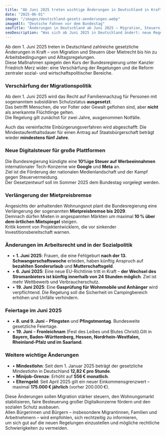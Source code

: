 ```yaml
---
title: "Ab Juni 2025 treten wichtige Änderungen in Deutschland in Kraft: Was Migranten, Familien und Berufstätige wissen müssen"
date: "2025-06-01"
image: "/images/deutschland-gesetz-aenderungen.webp"
imageAlt: "Deutsche Fahnen vor dem Bundestag"
seoTitle: "Änderungen in Deutschland ab Juni 2025 – Migration, Steuern, Miete, Arbeitsrecht"
seoDescription: "Was sich ab Juni 2025 in Deutschland ändert: neue Regeln für Migration, Digitalisierung, Elterngeld, Miete und Arbeit. Wichtig für Familien, Migranten und Berufstätige."
---
```


Ab dem 1. Juni 2025 treten in Deutschland zahlreiche gesetzliche Änderungen in Kraft – von Migration und Steuern über Mietrecht bis hin zu Arbeitsbedingungen und Alltagsregelungen.  
Diese Maßnahmen spiegeln den Kurs der Bundesregierung unter Kanzler Friedrich Merz wider: eine Verschärfung der Regelungen und die Reform zentraler sozial- und wirtschaftspolitischer Bereiche.

### Verschärfung der Migrationspolitik

Ab dem 1. Juni 2025 wird das Recht auf Familiennachzug für Personen mit sogenanntem subsidiären Schutzstatus **ausgesetzt**.  
Das betrifft Menschen, die vor Folter oder Gewalt geflohen sind, aber **nicht** als anerkannte Flüchtlinge gelten.  
Die Regelung gilt zunächst für zwei Jahre, ausgenommen Notfälle.

Auch das vereinfachte Einbürgerungsverfahren wird abgeschafft: Die Mindestaufenthaltsdauer für einen Antrag auf Staatsbürgerschaft beträgt wieder **mindestens fünf Jahre**.  

### Neue Digitalsteuer für große Plattformen

Die Bundesregierung kündigte eine **10%ige Steuer auf Werbeeinnahmen** internationaler Tech-Konzerne wie **Google** und **Meta** an.  
Ziel ist die Förderung der nationalen Medienlandschaft und der Kampf gegen Steuervermeidung.  
Der Gesetzentwurf soll im Sommer 2025 dem Bundestag vorgelegt werden.  

### Verlängerung der Mietpreisbremse

Angesichts der anhaltenden Wohnungsnot plant die Bundesregierung eine Verlängerung der sogenannten **Mietpreisbremse bis 2029**.  
Demnach dürfen Mieten in angespannten Märkten um maximal **10 % über dem örtlichen Mietspiegel** steigen.  
Kritik kommt von Projektentwicklern, die vor sinkender Investitionsbereitschaft warnen.  

### Änderungen im Arbeitsrecht und in der Sozialpolitik

- • **1. Juni 2025**: Frauen, die eine Fehlgeburt **nach der 13. Schwangerschaftswoche** erleiden, haben künftig Anspruch auf **bezahlten Sonderurlaub** und **Mutterschaftsgeld**.  
- • **6. Juni 2025**: Eine neue EU-Richtlinie tritt in Kraft – **der Wechsel des Stromanbieters  ist künftig innerhalb von 24 Stunden möglich**. Ziel ist mehr Wettbewerb und Verbraucherschutz.  
- • **19. Juni 2025**: Eine **Gasprüfung für Wohnmobile und Anhänger** wird verpflichtend. Die Regelung soll die Sicherheit im Campingbereich erhöhen und Unfälle verhindern.  

### Feiertage im Juni 2025

- • **8. und 9. Juni** – **Pfingsten** und **Pfingstmontag**. Bundesweite gesetzliche Feiertage.
- • **19. Juni** – **Fronleichnam** (Fest des Leibes und Blutes Christi).Gilt in **Bayern, Baden-Württemberg, Hessen, Nordrhein-Westfalen, Rheinland-Pfalz und im Saarland**.

### Weitere wichtige Änderungen

- • **Mindestlohn**: Seit dem 1. Januar 2025 beträgt der gesetzliche Mindestlohn in Deutschland **12,82 € pro Stunde**.  
- • **Minijob-Grenze**: Erhöht auf **556 € monatlich**.  
- • **Elterngeld**: Seit April 2025 gilt ein neuer Einkommensgrenzwert – maximal **175.000 € jährlich** (vorher 200.000 €).  



Diese Änderungen sollen Migration stärker steuern, den Wohnungsmarkt stabilisieren, faire Besteuerung großer Digitalkonzerne fördern und den sozialen Schutz ausbauen.  
Allen Bürgerinnen und Bürgern – insbesondere Migrantinnen, Familien und Arbeitnehmern – wird empfohlen, sich rechtzeitig zu informieren,  
um sich gut auf die neuen Regelungen einzustellen und mögliche rechtliche Schwierigkeiten zu vermeiden.
